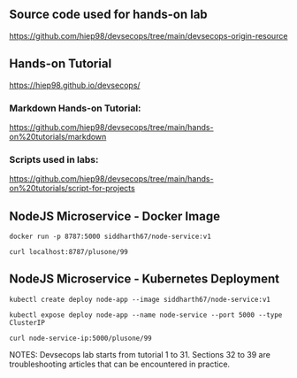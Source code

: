 
## Source code used for hands-on lab
https://github.com/hiep98/devsecops/tree/main/devsecops-origin-resource

## Hands-on Tutorial
https://hiep98.github.io/devsecops/

###  Markdown Hands-on Tutorial:
https://github.com/hiep98/devsecops/tree/main/hands-on%20tutorials/markdown

### Scripts used in labs: 
https://github.com/hiep98/devsecops/tree/main/hands-on%20tutorials/script-for-projects

## NodeJS Microservice - Docker Image
`docker run -p 8787:5000 siddharth67/node-service:v1`

`curl localhost:8787/plusone/99`
 
## NodeJS Microservice - Kubernetes Deployment
`kubectl create deploy node-app --image siddharth67/node-service:v1`

`kubectl expose deploy node-app --name node-service --port 5000 --type ClusterIP`

`curl node-service-ip:5000/plusone/99`



NOTES: Devsecops lab starts from tutorial 1 to 31. Sections 32 to 39 are troubleshooting articles that can be encountered in practice.
 
